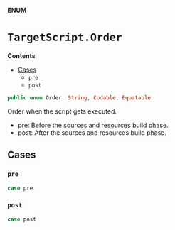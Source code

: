 **ENUM**

# `TargetScript.Order`

**Contents**

- [Cases](#cases)
  - `pre`
  - `post`

```swift
public enum Order: String, Codable, Equatable
```

Order when the script gets executed.

- pre: Before the sources and resources build phase.
- post: After the sources and resources build phase.

## Cases
### `pre`

```swift
case pre
```

### `post`

```swift
case post
```
